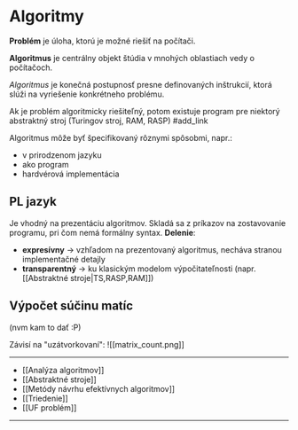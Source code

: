 # Algoritmy

**Problém** je úloha, ktorú je možné riešiť na počítači.

**Algoritmus** je centrálny objekt štúdia v mnohých oblastiach vedy o počítačoch.

*Algoritmus* je konečná postupnosť presne definovaných inštrukcií, ktorá slúži na vyriešenie konkrétneho problému.

Ak je problém algoritmicky riešiteľný, potom existuje program pre niektorý abstraktný stroj (Turingov stroj, RAM, RASP)
#add_link 

Algoritmus môže byť špecifikovaný rôznymi spôsobmi, napr.:
- v prirodzenom jazyku
- ako program
- hardvérová implementácia

## PL jazyk
Je vhodný na prezentáciu algoritmov. Skladá sa z príkazov na zostavovanie programu, pri čom nemá formálny syntax.
**Delenie**:
- **expresívny** -> vzhľadom na prezentovaný algoritmus, necháva stranou implementačné detajly
- **transparentný** -> ku klasickým modelom výpočitateľnosti (napr. [[Abstraktné stroje|TS,RASP,RAM]])

## Výpočet súčinu matíc
(nvm kam to dať :P)

Závisí na "uzátvorkovaní":
![[matrix_count.png]]

---
- [[Analýza algoritmov]]
- [[Abstraktné stroje]]
- [[Metódy návrhu efektívnych algoritmov]]
- [[Triedenie]]
- [[UF problém]]
---